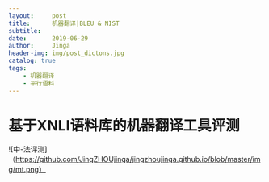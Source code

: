 ```yaml
---
layout:     post
title:      机器翻译|BLEU & NIST
subtitle:   
date:       2019-06-29
author:     Jinga
header-img: img/post_dictons.jpg
catalog: true
tags:
    - 机器翻译
    - 平行语料
---
```


# 基于XNLI语料库的机器翻译工具评测

![中-法评测]（https://github.com/JingZHOUjinga/jingzhoujinga.github.io/blob/master/img/mt.png）

